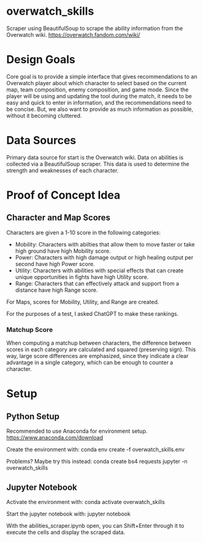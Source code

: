 # overwatch_skills

Scraper using BeautifulSoup to scrape the ability information from the 
Overwatch wiki.
https://overwatch.fandom.com/wiki/

# Design Goals
Core goal is to provide a simple interface that gives recommendations to an Overwatch player
about which character to select based on the current map, team composition, enemy
composition, and game mode.
Since the player will be using and updating the tool during the match,
it needs to be easy and quick to enter in information, and the
recommendations need to be concise.
But, we also want to provide as much information as possible,
without it becoming cluttered.

# Data Sources
Primary data source for start is the Overwatch wiki.
Data on abilities is collected via a BeautifulSoup scraper.
This data is used to determine the strength and weaknesses
of each character.

# Proof of Concept Idea

## Character and Map Scores
Characters are given a 1-10 score in the following categories:
- Mobility: Characters with abilties that allow them to move faster
or take high ground have high Mobility score.
- Power: Characters with high damage output or high healing output per
second have high Power score.
- Utility: Characters with abilities with special effects that
can create unique opportunities in fights have high Utility score. 
- Range: Characters that can effectively attack and support from a
distance have high Range score.

For Maps, scores for Mobility, Utility, and Range are created.

For the purposes of a test, I asked ChatGPT to make these rankings.

### Matchup Score
When computing a matchup between characters, the difference between
scores in each category are calculated and squared (preserving sign).
This way, large score differences are emphasized, since they indicate
a clear advantage in a single category, which can be enough to counter
a character.

# Setup

## Python Setup
Recommended to use Anaconda for environment setup.
https://www.anaconda.com/download

Create the environment with:
conda env create -f overwatch_skills.env

Problems? Maybe try this instead:
conda create bs4 requests jupyter -n overwatch_skills

## Jupyter Notebook
Activate the environment with:
conda activate overwatch_skills

Start the jupyter notebook with:
jupyter notebook

With the abilities_scraper.ipynb open, you can Shift+Enter through it to
execute the cells and display the scraped data.
